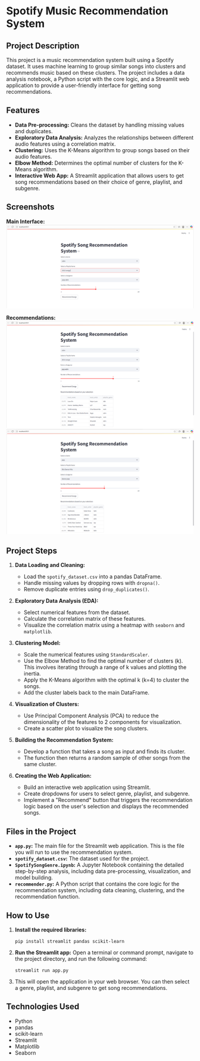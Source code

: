# Spotify Music Recommendation System

## Project Description

This project is a music recommendation system built using a Spotify dataset. It uses machine learning to group similar songs into clusters and recommends music based on these clusters. The project includes a data analysis notebook, a Python script with the core logic, and a Streamlit web application to provide a user-friendly interface for getting song recommendations.

## Features

- **Data Pre-processing:** Cleans the dataset by handling missing values and duplicates.
- **Exploratory Data Analysis:** Analyzes the relationships between different audio features using a correlation matrix.
- **Clustering:** Uses the K-Means algorithm to group songs based on their audio features.
- **Elbow Method:** Determines the optimal number of clusters for the K-Means algorithm.
- **Interactive Web App:** A Streamlit application that allows users to get song recommendations based on their choice of genre, playlist, and subgenre.

## Screenshots

**Main Interface:**
![Main Interface](screenshots/main.png)

**Recommendations:**
![Recommendations](screenshots/output.png)
![Recommendations](screenshots/output1.png)

## Project Steps

1.  **Data Loading and Cleaning:**
    *   Load the `spotify_dataset.csv` into a pandas DataFrame.
    *   Handle missing values by dropping rows with `dropna()`.
    *   Remove duplicate entries using `drop_duplicates()`.

2.  **Exploratory Data Analysis (EDA):**
    *   Select numerical features from the dataset.
    *   Calculate the correlation matrix of these features.
    *   Visualize the correlation matrix using a heatmap with `seaborn` and `matplotlib`.

3.  **Clustering Model:**
    *   Scale the numerical features using `StandardScaler`.
    *   Use the Elbow Method to find the optimal number of clusters (k). This involves iterating through a range of k values and plotting the inertia.
    *   Apply the K-Means algorithm with the optimal k (k=4) to cluster the songs.
    *   Add the cluster labels back to the main DataFrame.

4.  **Visualization of Clusters:**
    *   Use Principal Component Analysis (PCA) to reduce the dimensionality of the features to 2 components for visualization.
    *   Create a scatter plot to visualize the song clusters.

5.  **Building the Recommendation System:**
    *   Develop a function that takes a song as input and finds its cluster.
    *   The function then returns a random sample of other songs from the same cluster.

6.  **Creating the Web Application:**
    *   Build an interactive web application using Streamlit.
    *   Create dropdowns for users to select genre, playlist, and subgenre.
    *   Implement a "Recommend" button that triggers the recommendation logic based on the user's selection and displays the recommended songs.

## Files in the Project

- **`app.py`:** The main file for the Streamlit web application. This is the file you will run to use the recommendation system.
- **`spotify_dataset.csv`:** The dataset used for the project.
- **`SpotifySongGenre.ipynb`:** A Jupyter Notebook containing the detailed step-by-step analysis, including data pre-processing, visualization, and model building.
- **`recommender.py`:** A Python script that contains the core logic for the recommendation system, including data cleaning, clustering, and the recommendation function.

## How to Use

1.  **Install the required libraries:**
    ```
    pip install streamlit pandas scikit-learn
    ```
2.  **Run the Streamlit app:** Open a terminal or command prompt, navigate to the project directory, and run the following command:
    ```
    streamlit run app.py
    ```
3.  This will open the application in your web browser. You can then select a genre, playlist, and subgenre to get song recommendations.

## Technologies Used

- Python
- pandas
- scikit-learn
- Streamlit
- Matplotlib
- Seaborn